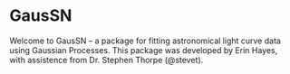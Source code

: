 # GausSN

Welcome to GausSN – a package for fitting astronomical light curve data using Gaussian Processes. This package was developed by Erin Hayes, with assistence from Dr. Stephen Thorpe (@stevet).
